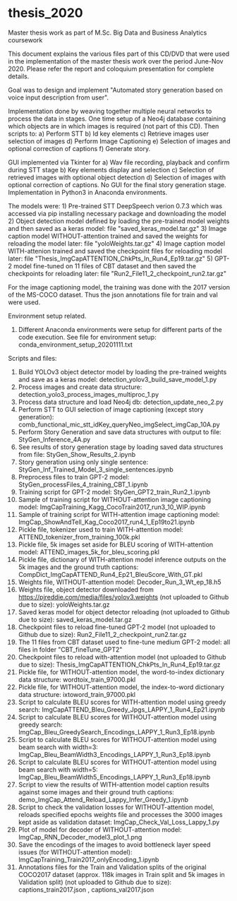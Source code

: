 # thesis_2020
Master thesis work as part of M.Sc. Big Data and Business Analytics coursework

This document explains the various files part of this CD/DVD that were used in the implementation of the master thesis work over the period June-Nov 2020.
Please refer the report and coloquium presentation for complete details.

Goal was to design and implement "Automated story generation based on voice input description from user".

Implementation done by weaving together multiple neural networks to process the data in stages. One time setup of a Neo4j database containing which objects are in which images is required (not part of this CD). Then scripts to: a) Perform STT b) Id key elements c) Retrieve images user selection of images d) Perform Image Captioning e) Selection of images and optional correction of captions f) Generate story.

GUI implemented via Tkinter for a) Wav file recording, playback and confirm during STT stage b) Key elements display and selection c) Selection of retrieved images with optional object detection d) Selection of images with optional correction of captions. No GUI for the final story generation stage.
Implementation in Python3 in Anaconda environments.

The models were: 1) Pre-trained STT DeepSpeech verion 0.7.3 which was accessed via pip installing necessary package and downloading the model 2) Object detection model defined by loading the pre-trained model weights and then saved as a keras model: file "saved_keras_model.tar.gz" 3) Image caption model WITHOUT-attention trained and saved the weights for reloading the model later: file "yoloWeights.tar.gz" 4) Image caption model WITH-attenion trained and saved the checkpoint files for reloading model later: file "Thesis_ImgCapATTENTION_ChkPts_In_Run4_Ep19.tar.gz" 5) GPT-2 model fine-tuned on 11 files of CBT dataset and then saved the checkpoints for reloading later: file "Run2_File11_2_checkpoint_run2.tar.gz"

For the image captioning model, the training was done with the 2017 version of the MS-COCO dataset. Thus the json annotations file for train and val were used.

Environment setup related.
1) Different Anaconda environments were setup for different parts of the code execution. See file for environment setup: conda_environment_setup_20201111.txt

Scripts and files:

1) Build YOLOv3 object detector model by loading the pre-trained weights and save as a keras model:
	detection_yolov3_build_save_model_1.py
2) Process images and create data structure:
	detection_yolo3_process_images_multiproc_1.py
3) Process data structure and load Neo4j db:
	detection_update_neo_2.py
4) Perform STT to GUI selection of image captioning (except story generation):
	comb_functional_mic_stt_idKey_queryNeo_imgSelect_imgCap_10A.py
5) Perform Story Generation and save data structures with output to file:
	StyGen_Inference_4A.py
6) See results of story generation stage by loading saved data structures from file:
	StyGen_Show_Results_2.ipynb
7) Story generation using only single sentence:
	StyGen_Inf_Trained_Model_3_single_sentences.ipynb
8) Preprocess files to train GPT-2 model:
	StyGen_processFiles_4_training_CBT_1.ipynb
9) Training script for GPT-2 model:
	StyGen_GPT2_train_Run2_1.ipynb
10) Sample of training script for WITHOUT-attention image captioning model:
	ImgCapTraining_Kagg_CocoTrain2017_run3_10_WIP.ipynb
11) Sample of training script for WITH-attention image captioning model:
	ImgCap_ShowAndTell_Kag_Coco2017_run4_1_Ep19to21.ipynb
12) Pickle file, tokenizer used to train WITH-attention model:
	ATTEND_tokenizer_from_training_100k.pkl
13) Pickle file, 5k images set aside for BLEU scoring of WITH-attention model:
	ATTEND_images_5k_for_bleu_scoring.pkl
14) Pickle file, dictionary of WITH-attention model inference outputs on the 5k images and the ground truth captions:
	CompDict_ImgCapATTEND_Run4_Ep21_BleuScore_With_GT.pkl
15) Weights file, WITHOUT-attention model:
	Decoder_Run_3_Wt_ep_18.h5
16) Weights file, object detector downloaded from https://pjreddie.com/media/files/yolov3.weights (not uploaded to Github due to size):
	yoloWeights.tar.gz
17) Saved keras model for object detector reloading (not uploaded to Github due to size):
	saved_keras_model.tar.gz
18) Checkpoint files to reload fine-tuned GPT-2 model (not uploaded to Github due to size):
	Run2_File11_2_checkpoint_run2.tar.gz
19) The 11 files from CBT dataset used to fine-tune medium GPT-2 model:
	all files in folder "CBT_fineTune_GPT2"
20) Checkpoint files to reload with-attention model (not uploaded to Github due to size):
	Thesis_ImgCapATTENTION_ChkPts_In_Run4_Ep19.tar.gz
21) Pickle file, for WITHOUT-attention model, the word-to-index dictionary data structure:
	wordtoix_train_97000.pkl
22) Pickle file, for WITHOUT-attention model, the index-to-word dictionary data structure:
	ixtoword_train_97000.pkl
23) Script to calculate BLEU scores for WITH-attention model using greedy search:
	ImgCapATTEND_Bleu_Greedy_Jpgs_LAPPY_1_Run4_Ep21.ipynb
24) Script to calculate BLEU scores for WITHOUT-attention model using greedy search:
	ImgCap_Bleu_GreedySearch_Encodings_LAPPY_1_Run3_Ep18.ipynb
25) Script to calculate BLEU scores for WITHOUT-attention model using beam search with width=3:
	ImgCap_Bleu_BeamWidth3_Encodings_LAPPY_1_Run3_Ep18.ipynb
26) Script to calculate BLEU scores for WITHOUT-attention model using beam search with width=5:
	ImgCap_Bleu_BeamWidth5_Encodings_LAPPY_1_Run3_Ep18.ipynb
27) Script to view the results of WITH-attention model caption results against some images and their ground truth captions:
	demo_ImgCap_Attend_Reload_Lappy_Infer_Greedy_1.ipynb
28) Script to check the validation losses for WITHOUT-attention model, reloads specified epochs weights file and processes the 3000 images kept aside as validation dataset:
	ImgCap_Check_Val_Loss_Lappy_1.py 
29) Plot of model for decoder of WITHOUT-attention model:
	ImgCap_RNN_Decoder_model3_plot_1.png
30) Save the encodings of the images to avoid bottleneck layer speed issues (for WITHOUT-attention model):
	ImgCapTraining_Train2017_onlyEncoding_1.ipynb
31) Annotations files for the Train and Validation splits of the original COCO2017 dataset (approx. 118k images in Train split and 5k images in Validation split) (not uploaded to Github due to size):
	captions_train2017.json    ,    captions_val2017.json
